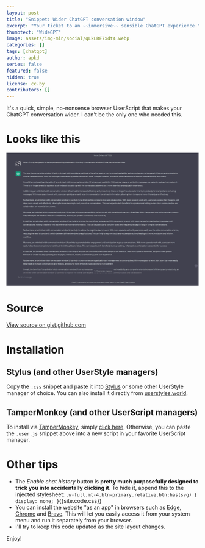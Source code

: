 ```yaml
---
layout: post
title: "Snippet: Wider ChatGPT conversation window"
excerpt: "Your ticket to an ~~immersive~~ sensible ChatGPT experience."
thumbtext: "WideGPT"
image: assets/img-min/social/qLkLRF7xdt4.webp
categories: []
tags: [chatgpt]
author: apkd
series: false
featured: false
hidden: true
license: cc-by
contributors: []
---
```


It's a quick, simple, no-nonsense browser UserScript that makes your ChatGPT conversation wider.
I can't be the only one who needed this.

# Looks like this

![Unity label selection dropdown](/assets/img/posts/widegpt.png)

# Source

<code data-gist-hide-footer="false" data-gist-id="3c3372cffb0076a014a2ec0acdd23bbb"></code>
<noscript><a href="https://gist.github.com/apkd/3c3372cffb0076a014a2ec0acdd23bbb#file-comment-cs">View source on gist.github.com</a></noscript>

# Installation

## Stylus (and other UserStyle managers)

Copy the `.css` snippet and paste it into [Stylus](https://add0n.com/stylus.html) or some other UserStyle manager of choice.
You can also install it directly from [userstyles.world](https://userstyles.world/style/9802/widegpt).

## TamperMonkey (and other UserScript managers)
To install via [TamperMonkey](https://tampermonkey.net/), simply [click here](https://gist.githubusercontent.com/apkd/3c3372cffb0076a014a2ec0acdd23bbb/raw/widegpt.user.js).
Otherwise, you can paste the `.user.js` snippet above into a new script in your favorite UserScript manager.

# Other tips

- The *Enable chat history* button is **pretty much purposefully designed to trick you into accidentally clicking it**. To hide it, append this to the injected stylesheet: `.w-full.mt-4.btn-primary.relative.btn:has(svg) { display: none; }`{{site.code.css}}
- You can install the website "as an app" in browsers such as [Edge](https://support.microsoft.com/en-us/topic/install-manage-or-uninstall-apps-in-microsoft-edge-0c156575-a94a-45e4-a54f-3a84846f6113), [Chrome](https://support.google.com/chrome_webstore/answer/3060053) and [Brave](https://community.brave.com/t/install-site-as-an-app/155891/2). This will let you easily access it from your system menu and run it separately from your browser.
- I'll try to keep this code updated as the site layout changes.

Enjoy!
